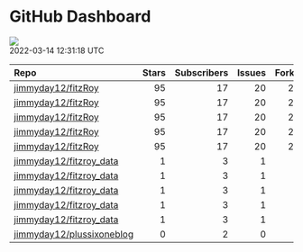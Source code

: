 GitHub Dashboard
================

![](https://github.com/jimmyday12/status/workflows/Render%20Status/badge.svg)  
2022-03-14 12:31:18 UTC

| Repo                                                                      | Stars | Subscribers | Issues | Forks | Status                                                                                                                                                                                | Commit                                                                                                                                                                              |
| :------------------------------------------------------------------------ | ----: | ----------: | -----: | ----: | :------------------------------------------------------------------------------------------------------------------------------------------------------------------------------------ | :---------------------------------------------------------------------------------------------------------------------------------------------------------------------------------- |
| [jimmyday12/fitzRoy](https://github.com/jimmyday12/fitzRoy)               |    95 |          17 |     20 |    23 | [![](https://github.com/jimmyday12/fitzRoy/workflows/R-CMD-check/badge.svg)](https://github.com/jimmyday12/fitzRoy/actions/runs/1951862266)                                           | <a href="https://github.com/jimmyday12/fitzRoy/commit/151efef9ec8ebd28f71d048ff23fa6eaedaddba5" title="updating elo vignette">151efe</a>                                            |
| [jimmyday12/fitzRoy](https://github.com/jimmyday12/fitzRoy)               |    95 |          17 |     20 |    23 | [![](https://github.com/jimmyday12/fitzRoy/workflows/pkgdown/badge.svg)](https://github.com/jimmyday12/fitzRoy/actions/runs/1920387670)                                               | <a href="https://github.com/jimmyday12/fitzRoy/commit/151efef9ec8ebd28f71d048ff23fa6eaedaddba5" title="updating elo vignette">151efe</a>                                            |
| [jimmyday12/fitzRoy](https://github.com/jimmyday12/fitzRoy)               |    95 |          17 |     20 |    23 | [![](https://github.com/jimmyday12/fitzRoy/workflows/Commands/badge.svg)](https://github.com/jimmyday12/fitzRoy/actions/runs/1870131980)                                              | <a href="https://github.com/jimmyday12/fitzRoy/commit/bd138244098b2528ecdc7802a5871a53c5b76bf2" title="updating roxygen return values to try fix pkgdown error">bd1382</a>          |
| [jimmyday12/fitzRoy](https://github.com/jimmyday12/fitzRoy)               |    95 |          17 |     20 |    23 | [![](https://github.com/jimmyday12/fitzRoy/workflows/Render%20README/badge.svg)](https://github.com/jimmyday12/fitzRoy/actions/runs/1679655333)                                       | <a href="https://github.com/jimmyday12/fitzRoy/commit/97677927c83114512deb468d5763b736674dcac5" title="adding data for new vignette">976779</a>                                     |
| [jimmyday12/fitzRoy](https://github.com/jimmyday12/fitzRoy)               |    95 |          17 |     20 |    23 | [![](https://github.com/jimmyday12/fitzRoy/workflows/pages-build-deployment/badge.svg)](https://github.com/jimmyday12/fitzRoy/actions/runs/1920414195)                                | <a href="https://github.com/jimmyday12/fitzRoy/commit/045267b2c4dac4eddb1aac72e65de203eca5b14b" title="Built site for fitzRoy: 1.1.0.9000@151efef">045267</a>                       |
| [jimmyday12/fitzroy\_data](https://github.com/jimmyday12/fitzroy_data)    |     1 |           3 |      1 |     0 | [![](https://github.com/jimmyday12/fitzroy_data/workflows/update%20data/badge.svg)](https://github.com/jimmyday12/fitzroy_data/actions/runs/30566608)                                 | <a href="https://github.com/jimmyday12/fitzroy_data/commit/513395df69da59ea026a522360ebf3542ef535b3" title="Merge branch 'master' of github.com:jimmyday12/fitzroy_data">513395</a> |
| [jimmyday12/fitzroy\_data](https://github.com/jimmyday12/fitzroy_data)    |     1 |           3 |      1 |     0 | [![](https://github.com/jimmyday12/fitzroy_data/workflows/test%20script/badge.svg)](https://github.com/jimmyday12/fitzroy_data/actions/runs/30568704)                                 | <a href="https://github.com/jimmyday12/fitzroy_data/commit/d1eab30fb9dc7c6b4901b562cf4f2e9006812e67" title="fixing install line">d1eab3</a>                                         |
| [jimmyday12/fitzroy\_data](https://github.com/jimmyday12/fitzroy_data)    |     1 |           3 |      1 |     0 | [![](https://github.com/jimmyday12/fitzroy_data/workflows/schedule%20script/badge.svg)](https://github.com/jimmyday12/fitzroy_data/actions/runs/30568431)                             | <a href="https://github.com/jimmyday12/fitzroy_data/commit/f4691ba1420dbbbece8520463bc737a41826f7b6" title="testing">f4691b</a>                                                     |
| [jimmyday12/fitzroy\_data](https://github.com/jimmyday12/fitzroy_data)    |     1 |           3 |      1 |     0 | [![](https://github.com/jimmyday12/fitzroy_data/workflows/testing%20that%20R%20script%20runs/badge.svg)](https://github.com/jimmyday12/fitzroy_data/actions/runs/30651218)            | <a href="https://github.com/jimmyday12/fitzroy_data/commit/c043fd96eb1477958dfbbdc5bb160d6b99c45e4d" title="Update test_schedule.yml">c043fd</a>                                    |
| [jimmyday12/fitzroy\_data](https://github.com/jimmyday12/fitzroy_data)    |     1 |           3 |      1 |     0 | [![](https://github.com/jimmyday12/fitzroy_data/workflows/get%20new%20data/badge.svg)](https://github.com/jimmyday12/fitzroy_data/actions/runs/1976455650)                            | <a href="https://github.com/jimmyday12/fitzroy_data/commit/1241b197ed19ba74f78e50ada8cc22ff75a16cc8" title="updating weekly_data_process">1241b1</a>                                |
| [jimmyday12/plussixoneblog](https://github.com/jimmyday12/plussixoneblog) |     0 |           2 |      0 |     1 | [![](https://github.com/jimmyday12/plussixoneblog/workflows/Get%20new%20data%20and%20rebuild%20site/badge.svg)](https://github.com/jimmyday12/plussixoneblog/actions/runs/1980188064) | <a href="https://github.com/jimmyday12/plussixoneblog/commit/445359831844f1238227d607ba5127f5be35f73e" title="re-rendering">445359</a>                                              |

